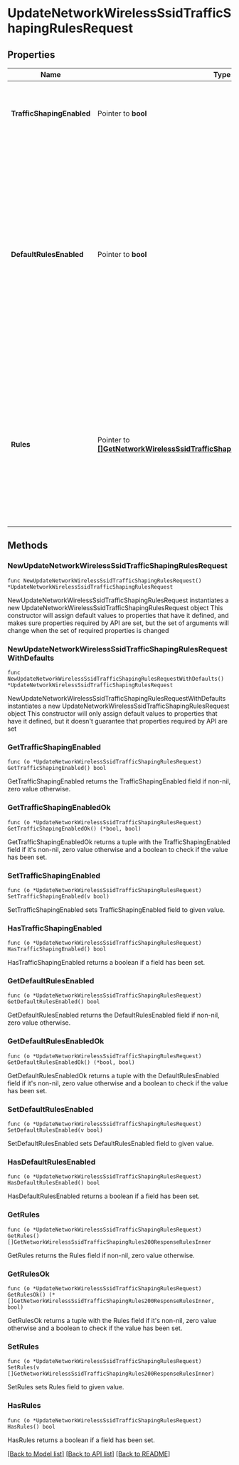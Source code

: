 # UpdateNetworkWirelessSsidTrafficShapingRulesRequest

## Properties

Name | Type | Description | Notes
------------ | ------------- | ------------- | -------------
**TrafficShapingEnabled** | Pointer to **bool** | Whether traffic shaping rules are applied to clients on your SSID. | [optional] 
**DefaultRulesEnabled** | Pointer to **bool** | Whether default traffic shaping rules are enabled (true) or disabled (false). There are 4 default rules, which can be seen on your network&#39;s traffic shaping page. Note that default rules count against the rule limit of 8. | [optional] 
**Rules** | Pointer to [**[]GetNetworkWirelessSsidTrafficShapingRules200ResponseRulesInner**](GetNetworkWirelessSsidTrafficShapingRules200ResponseRulesInner.md) |     An array of traffic shaping rules. Rules are applied in the order that     they are specified in. An empty list (or null) means no rules. Note that     you are allowed a maximum of 8 rules.  | [optional] 

## Methods

### NewUpdateNetworkWirelessSsidTrafficShapingRulesRequest

`func NewUpdateNetworkWirelessSsidTrafficShapingRulesRequest() *UpdateNetworkWirelessSsidTrafficShapingRulesRequest`

NewUpdateNetworkWirelessSsidTrafficShapingRulesRequest instantiates a new UpdateNetworkWirelessSsidTrafficShapingRulesRequest object
This constructor will assign default values to properties that have it defined,
and makes sure properties required by API are set, but the set of arguments
will change when the set of required properties is changed

### NewUpdateNetworkWirelessSsidTrafficShapingRulesRequestWithDefaults

`func NewUpdateNetworkWirelessSsidTrafficShapingRulesRequestWithDefaults() *UpdateNetworkWirelessSsidTrafficShapingRulesRequest`

NewUpdateNetworkWirelessSsidTrafficShapingRulesRequestWithDefaults instantiates a new UpdateNetworkWirelessSsidTrafficShapingRulesRequest object
This constructor will only assign default values to properties that have it defined,
but it doesn't guarantee that properties required by API are set

### GetTrafficShapingEnabled

`func (o *UpdateNetworkWirelessSsidTrafficShapingRulesRequest) GetTrafficShapingEnabled() bool`

GetTrafficShapingEnabled returns the TrafficShapingEnabled field if non-nil, zero value otherwise.

### GetTrafficShapingEnabledOk

`func (o *UpdateNetworkWirelessSsidTrafficShapingRulesRequest) GetTrafficShapingEnabledOk() (*bool, bool)`

GetTrafficShapingEnabledOk returns a tuple with the TrafficShapingEnabled field if it's non-nil, zero value otherwise
and a boolean to check if the value has been set.

### SetTrafficShapingEnabled

`func (o *UpdateNetworkWirelessSsidTrafficShapingRulesRequest) SetTrafficShapingEnabled(v bool)`

SetTrafficShapingEnabled sets TrafficShapingEnabled field to given value.

### HasTrafficShapingEnabled

`func (o *UpdateNetworkWirelessSsidTrafficShapingRulesRequest) HasTrafficShapingEnabled() bool`

HasTrafficShapingEnabled returns a boolean if a field has been set.

### GetDefaultRulesEnabled

`func (o *UpdateNetworkWirelessSsidTrafficShapingRulesRequest) GetDefaultRulesEnabled() bool`

GetDefaultRulesEnabled returns the DefaultRulesEnabled field if non-nil, zero value otherwise.

### GetDefaultRulesEnabledOk

`func (o *UpdateNetworkWirelessSsidTrafficShapingRulesRequest) GetDefaultRulesEnabledOk() (*bool, bool)`

GetDefaultRulesEnabledOk returns a tuple with the DefaultRulesEnabled field if it's non-nil, zero value otherwise
and a boolean to check if the value has been set.

### SetDefaultRulesEnabled

`func (o *UpdateNetworkWirelessSsidTrafficShapingRulesRequest) SetDefaultRulesEnabled(v bool)`

SetDefaultRulesEnabled sets DefaultRulesEnabled field to given value.

### HasDefaultRulesEnabled

`func (o *UpdateNetworkWirelessSsidTrafficShapingRulesRequest) HasDefaultRulesEnabled() bool`

HasDefaultRulesEnabled returns a boolean if a field has been set.

### GetRules

`func (o *UpdateNetworkWirelessSsidTrafficShapingRulesRequest) GetRules() []GetNetworkWirelessSsidTrafficShapingRules200ResponseRulesInner`

GetRules returns the Rules field if non-nil, zero value otherwise.

### GetRulesOk

`func (o *UpdateNetworkWirelessSsidTrafficShapingRulesRequest) GetRulesOk() (*[]GetNetworkWirelessSsidTrafficShapingRules200ResponseRulesInner, bool)`

GetRulesOk returns a tuple with the Rules field if it's non-nil, zero value otherwise
and a boolean to check if the value has been set.

### SetRules

`func (o *UpdateNetworkWirelessSsidTrafficShapingRulesRequest) SetRules(v []GetNetworkWirelessSsidTrafficShapingRules200ResponseRulesInner)`

SetRules sets Rules field to given value.

### HasRules

`func (o *UpdateNetworkWirelessSsidTrafficShapingRulesRequest) HasRules() bool`

HasRules returns a boolean if a field has been set.


[[Back to Model list]](../README.md#documentation-for-models) [[Back to API list]](../README.md#documentation-for-api-endpoints) [[Back to README]](../README.md)



